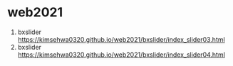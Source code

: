 # web2021
1. bxslider https://kimsehwa0320.github.io/web2021/bxslider/index_slider03.html
2. bxslider https://kimsehwa0320.github.io/web2021/bxslider/index_slider04.html

